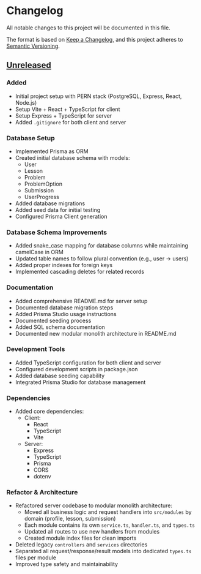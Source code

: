 # Changelog

All notable changes to this project will be documented in this file.

The format is based on [Keep a Changelog](https://keepachangelog.com/en/1.0.0/),
and this project adheres to [Semantic Versioning](https://semver.org/spec/v2.0.0.html).

## [Unreleased]

### Added
- Initial project setup with PERN stack (PostgreSQL, Express, React, Node.js)
- Setup Vite + React + TypeScript for client
- Setup Express + TypeScript for server
- Added `.gitignore` for both client and server

### Database Setup
- Implemented Prisma as ORM
- Created initial database schema with models:
  - User
  - Lesson
  - Problem
  - ProblemOption
  - Submission
  - UserProgress
- Added database migrations
- Added seed data for initial testing
- Configured Prisma Client generation

### Database Schema Improvements
- Added snake_case mapping for database columns while maintaining camelCase in ORM
- Updated table names to follow plural convention (e.g., user → users)
- Added proper indexes for foreign keys
- Implemented cascading deletes for related records

### Documentation
- Added comprehensive README.md for server setup
- Documented database migration steps
- Added Prisma Studio usage instructions
- Documented seeding process
- Added SQL schema documentation
- Documented new modular monolith architecture in README.md

### Development Tools
- Added TypeScript configuration for both client and server
- Configured development scripts in package.json
- Added database seeding capability
- Integrated Prisma Studio for database management

### Dependencies
- Added core dependencies:
  - Client:
    - React
    - TypeScript
    - Vite
  - Server:
    - Express
    - TypeScript
    - Prisma
    - CORS
    - dotenv

### Refactor & Architecture
- Refactored server codebase to modular monolith architecture:
  - Moved all business logic and request handlers into `src/modules` by domain (profile, lesson, submission)
  - Each module contains its own `service.ts`, `handler.ts`, and `types.ts`
  - Updated all routes to use new handlers from modules
  - Created module index files for clean imports
- Deleted legacy `controllers` and `services` directories
- Separated all request/response/result models into dedicated `types.ts` files per module
- Improved type safety and maintainability

[Unreleased]: https://github.com/ahmadtheswe/interactive-math-learning-app/compare/master...HEAD